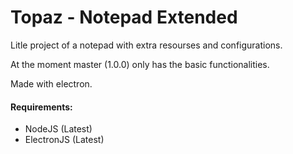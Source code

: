 # Topaz - Notepad Extended

 Litle project of a notepad with extra resourses and configurations.
 
 At the moment master (1.0.0) only has the basic functionalities.
 
 Made with electron.
 
 #### Requirements:
 - NodeJS (Latest)
 - ElectronJS (Latest)

